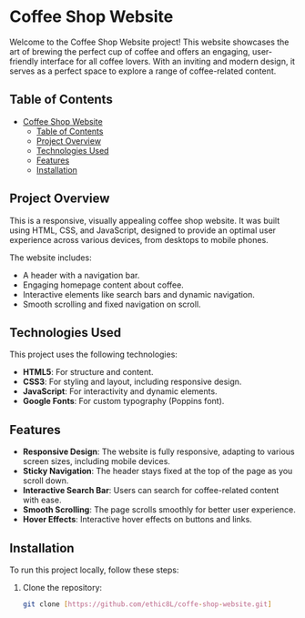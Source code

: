 # Coffee Shop Website

Welcome to the Coffee Shop Website project! This website showcases the art of brewing the perfect cup of coffee and offers an engaging, user-friendly interface for all coffee lovers. With an inviting and modern design, it serves as a perfect space to explore a range of coffee-related content.

## Table of Contents
- [Coffee Shop Website](#coffee-shop-website)
  - [Table of Contents](#table-of-contents)
  - [Project Overview](#project-overview)
  - [Technologies Used](#technologies-used)
  - [Features](#features)
  - [Installation](#installation)

## Project Overview
This is a responsive, visually appealing coffee shop website. It was built using HTML, CSS, and JavaScript, designed to provide an optimal user experience across various devices, from desktops to mobile phones.

The website includes:
- A header with a navigation bar.
- Engaging homepage content about coffee.
- Interactive elements like search bars and dynamic navigation.
- Smooth scrolling and fixed navigation on scroll.

## Technologies Used
This project uses the following technologies:
- **HTML5**: For structure and content.
- **CSS3**: For styling and layout, including responsive design.
- **JavaScript**: For interactivity and dynamic elements.
- **Google Fonts**: For custom typography (Poppins font).

## Features
- **Responsive Design**: The website is fully responsive, adapting to various screen sizes, including mobile devices.
- **Sticky Navigation**: The header stays fixed at the top of the page as you scroll down.
- **Interactive Search Bar**: Users can search for coffee-related content with ease.
- **Smooth Scrolling**: The page scrolls smoothly for better user experience.
- **Hover Effects**: Interactive hover effects on buttons and links.

## Installation
To run this project locally, follow these steps:

1. Clone the repository:
   ```bash
   git clone [https://github.com/ethic8L/coffe-shop-website.git]


